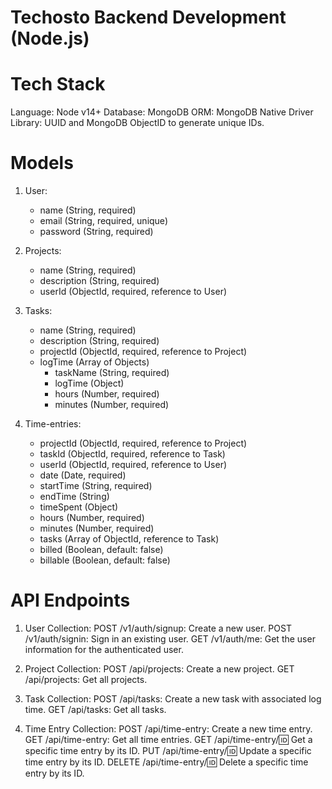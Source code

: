 # Techosto Backend Development (Node.js)

# Tech Stack
Language: Node v14+
Database: MongoDB
ORM: MongoDB Native Driver
Library: UUID and MongoDB ObjectID to generate unique IDs.

# Models

1. User:
    - name (String, required)
    - email (String, required, unique)
    - password (String, required)
    
3. Projects:
      - name (String, required)
      - description (String, required)
      - userId (ObjectId, required, reference to User)
      
5. Tasks:
      - name (String, required)
      - description (String, required)
      - projectId (ObjectId, required, reference to Project)
      - logTime (Array of Objects)
        - taskName (String, required)
        - logTime (Object)
        - hours (Number, required)
        - minutes (Number, required)
     
7. Time-entries:
     - projectId (ObjectId, required, reference to Project)
     - taskId (ObjectId, required, reference to Task)
     - userId (ObjectId, required, reference to User)
     - date (Date, required)
     - startTime (String, required)
     - endTime (String)
     - timeSpent (Object)
     - hours (Number, required)
     - minutes (Number, required)
     - tasks (Array of ObjectId, reference to Task)
     - billed (Boolean, default: false)
     - billable (Boolean, default: false)

# API Endpoints

1. User Collection:
    POST /v1/auth/signup: Create a new user.
    POST /v1/auth/signin: Sign in an existing user.
    GET /v1/auth/me: Get the user information for the authenticated user.

2. Project Collection:
    POST /api/projects: Create a new project.
    GET /api/projects: Get all projects.
    
3. Task Collection:
    POST /api/tasks: Create a new task with associated log time.
    GET /api/tasks: Get all tasks.
    
4. Time Entry Collection:
    POST /api/time-entry: Create a new time entry.
    GET /api/time-entry: Get all time entries.
    GET /api/time-entry/:id: Get a specific time entry by its ID.
    PUT /api/time-entry/:id: Update a specific time entry by its ID.
    DELETE /api/time-entry/:id: Delete a specific time entry by its ID.
